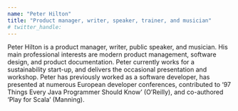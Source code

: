 ```yaml
---
name: "Peter Hilton"
title: "Product manager, writer, speaker, trainer, and musician"
# twitter_handle: 
---
```

Peter Hilton is a product manager, writer, public speaker, and musician. His main professional interests are modern product management, software design, and product documentation. Peter currently works for a sustainability start-up, and delivers the occasional presentation and workshop. Peter has previously worked as a software developer, has presented at numerous European developer conferences, contributed to ‘97 Things Every Java Programmer Should Know’ (O’Reilly), and co-authored ‘Play for Scala’ (Manning).

